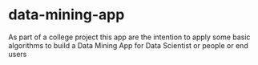 # data-mining-app
As part of a college project this app are the intention to apply some basic algorithms to build a Data Mining App for Data Scientist or people or end users
